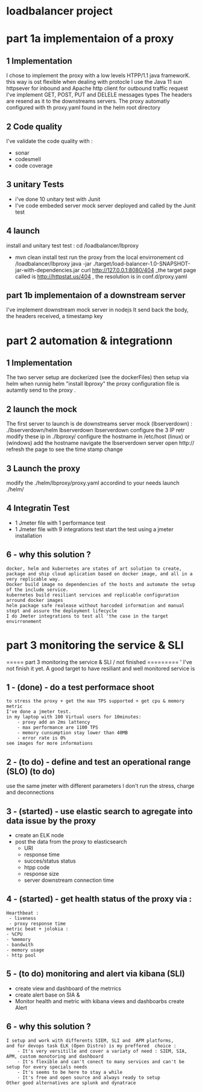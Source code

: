 # loadbalancer project
part 1a implementaion of a proxy
===========

1 Implementation
-----
I chose to implement the proxy with a low levels HTPP/1.1 java frameworK.
this way is ost flexible  when dealing with protocle
I use the Java 11 sun httpsever for inbound and Apache http client for outbound traffic request
I've implement GET, POST, PUT and DELELE messages types
The headers are resend as it to the downstreams servers.
The proxy automatly configured with th proxy.yaml found in the helm root directory

2 Code quality
------------
I've validate the code quality with :
- sonar
- codesmell
- code coverage 


3 unitary Tests 
-------------
- i've done 10 unitary test with Junit 
- I've code embeded server mock server deployed and called by the Junit test


4 launch
-----------
install and unitary test test :
cd /loadbalancer/lbproxy
- mvn clean install test
run the proxy from the local envirronement
cd /loadbalancer/lbproxy
java -jar ./target/load-balancer-1.0-SNAPSHOT-jar-with-dependencies.jar
curl http://127.0.0.1:8080/404
_the target page called is http://httpstat.us/404 , the resolution is in conf.d/proxy.yaml 



part 1b implementaion of a downstream server
------------
I've implement downstream mock server in nodejs
It send back the body, the headers received, a timestamp key

part 2 automation & integrationn
===========

1 Implementation
---------
The two server setup are dockerized (see the dockerFiles) then setup via helm
when runnig helm "install lbproxy" the proxy configuration file is autamtly send to the proxy . 

2 launch the mock
------------
The first server to launch is de downstreams server mock (lbserverdown) :
	./lbserverdown/helm lbserverdown lbserverdown
configure the 3 IP
	retr
	modify these ip in ./lbproxy/
configure the hostname
	in /etc/host (linux) or (windows) add the hostname
navigate the lbserverdown server
	open http://
	refresh the page to see the time stamp change

3 Launch the proxy
-----------
modify the ./helm/lbproxy/proxy.yaml accordind to your needs
launch ./helm/


4 Integratin Test
-----------
- 1 Jmeter file with 1 performance test
- 1 Jmeter file with 9 integrations test 
start the test using a jmeter installation

6 - why this solution ?
---------
	docker, helm and kubernetes are states of art solution to create, package and ship cloud aplication based on docker image, and all in a very replicable way.
	Docker build image no dependencies of the hosts and automate the setup of the include service.
	kubernetes build resiliant services and replicable configuration arround docker images
	helm package safe realease without harcoded information and manual stept and assure the deployment lifecycle
	I do Jmeter integrations to test all 'the case in the target envirronement
	
	

part 3  monitoring the service & SLI
=========

	
===== part 3  monitoring the service & SLI / not finished =========
	'
I've not finish it yet. 
A good target to have resiliant and well monitored service is

1 - (done) - do a test performace shoot  
--------
	to stress the proxy + get the max TPS supported + get cpu & memory metric 
	I've done a jmeter test.
	in my laptop with 100 Virtual users for 10minutes:
		- proxy add an 2ms lattency   
		- max performance are 1100 TPS 
		- memory cunsumption stay lower than 40MB
		- error rate is 0%
	see images for more informations

2 - (to do) - define and test an operational range (SLO) (to do)
----------
use the same jmeter with different parameters
I don't run the stress, charge and deconnections

3 - (started) - use elastic search to agregate into data issue by the proxy
--------------
 - create an ELK node
 - post the data from the proxy to elasticsearch 
 	- URI
 	- response time
 	- succes/status status
 	- htpp code  
 	- response size
 	- server downstream connection time

4 - (started) - get health status of the proxy via : 
---------
	Hearthbeat :
	 - liveness
	 - proxy response time
	metric beat + jolokia : 
	- %CPU
	- %memory
	- bandwith
	- memory usage 
	- http pool

5 - (to do) monitoring and alert via kibana (SLI)
-----------
 - create view and dashboard of the metrrics
 - create alert base on SIA & 
 - Monitor health and metric with kibana views and dashboarbs
create Alert 

6 - why this solution ?
-----
	I setup and work with differents SIEM, SLI and  APM platforms, 
	and for devops task ELK (Open Distro) is my preffered  choice :
		- It's very versitille and cover a variaty of need : SIEM, SIA, APM, custom monotoring and dashboard
		- It's flexible and can't conect to many services and can't be setup for every specials needs
		- It's seems to be here to stay a while 
		- It's free and open source and always ready to setup
	Other good alternatives are splunk and dynatrace

